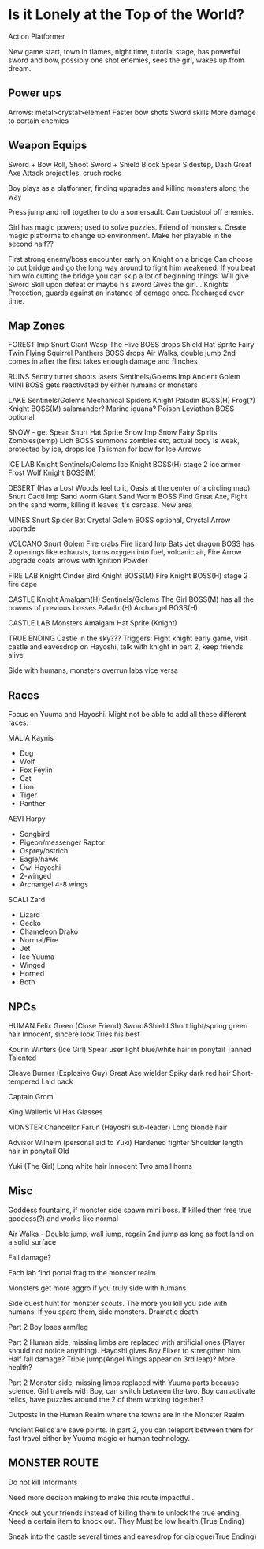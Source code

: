 # Is it Lonely at the Top of the World?

Action Platformer


New game start, town in flames, night time, tutorial stage, has powerful sword and bow, possibly one shot enemies, sees the girl, wakes up from dream.

## Power ups

Arrows: metal>crystal>element
Faster bow shots
Sword skills
More damage to certain enemies

## Weapon Equips

Sword + Bow	Roll, Shoot
Sword + Shield  Block
Spear		Sidestep, Dash
Great Axe	Attack projectiles, crush rocks

Boy plays as a platformer; finding upgrades and killing monsters along the way

Press jump and roll together to do a somersault. Can toadstool off enemies.

Girl has magic powers; used to solve puzzles. Friend of monsters. Create magic platforms to change up environment. Make her playable in the second half??

First strong enemy/boss encounter early on
Knight on a bridge
Can choose to cut bridge and go the long way around to fight him weakened.
If you beat him w/o cutting the bridge you can skip a lot of beginning things.
Will give Sword Skill upon defeat or maybe his sword
Gives the girl... Knights Protection, guards against an instance of damage once. Recharged over time.

## Map Zones

FOREST
Imp
Snurt 
Giant Wasp
The Hive BOSS drops Shield
Hat Sprite
Fairy
Twin Flying Squirrel Panthers BOSS drops Air Walks, double jump
2nd comes in after the first takes enough damage and flinches

RUINS
Sentry turret shoots lasers
Sentinels/Golems
Imp
Ancient Golem MINI BOSS gets reactivated by either humans or monsters

LAKE
Sentinels/Golems
Mechanical Spiders
Knight
Paladin BOSS(H)
Frog(?) Knight BOSS(M) salamander? Marine iguana? Poison
Leviathan BOSS optional

SNOW - get Spear
Snurt
Hat Sprite
Snow Imp
Snow Fairy
Spirits
Zombies(temp)
Lich BOSS summons zombies etc, actual body is weak, protected by ice, drops Ice Talisman for bow for Ice Arrows

ICE LAB
Knight
Sentinels/Golems
Ice Knight BOSS(H) stage 2 ice armor
Frost Wolf Knight BOSS(M)

DESERT
(Has a Lost Woods feel to it, Oasis at the center of a circling map)
Snurt
Cacti
Imp
Sand worm
Giant Sand Worm BOSS Find Great Axe, Fight on the sand worm, killing it leaves it's carcass. New area

MINES
Snurt
Spider
Bat
Crystal Golem BOSS optional, Crystal Arrow upgrade

VOLCANO
Snurt
Golem
Fire crabs
Fire lizard
Imp
Bats
Jet dragon BOSS has 2 openings like exhausts, turns oxygen into fuel, volcanic air, Fire Arrow upgrade coats arrows with Ignition Powder

FIRE LAB
Knight
Cinder Bird Knight BOSS(M)
Fire Knight BOSS(H) stage 2 fire cape

CASTLE
Knight
Amalgam(H)
Sentinels/Golems
The Girl BOSS(M) has all the powers of previous bosses
Paladin(H)
Archangel BOSS(H)

CASTLE LAB
Monsters
Amalgam
Hat Sprite (Knight)

TRUE ENDING
Castle in the sky??? Triggers: Fight knight early game, visit castle and eavesdrop on Hayoshi, talk with knight in part 2, keep friends alive 

Side with humans, monsters overrun labs vice versa

## Races

Focus on Yuuma and Hayoshi. Might not be able to add all these different races.

MALIA
Kaynis
- Dog
- Wolf
- Fox
Feylin
- Cat
- Lion
- Tiger
- Panther

AEVI
Harpy
- Songbird
- Pigeon/messenger
Raptor
- Osprey/ostrich
- Eagle/hawk
- Owl
Hayoshi
- 2-winged
- Archangel 4-8 wings

SCALI
Zard
- Lizard
- Gecko
- Chameleon
Drako
- Normal/Fire
- Jet
- Ice
Yuuma
- Winged
- Horned
- Both

## NPCs

HUMAN
Felix Green (Close Friend) Sword&Shield
Short light/spring green hair
Innocent, sincere look
Tries his best

Kourin Winters (Ice Girl) Spear user
light blue/white hair in ponytail
Tanned
Talented

Cleave Burner (Explosive Guy) Great Axe wielder
Spiky dark red hair
Short-tempered
Laid back

Captain Grom

King Wallenis VI
Has Glasses

MONSTER
Chancellor Farun (Hayoshi sub-leader)
Long blonde hair

Advisor Wilhelm (personal aid to Yuki)
Hardened fighter
Shoulder length hair in ponytail
Old 

Yuki (The Girl)
Long white hair
Innocent
Two small horns

## Misc

Goddess fountains, if monster side spawn mini boss. If killed then free true goddess(?) and works like normal

Air Walks - Double jump, wall jump, regain 2nd jump as long as feet land on a solid surface

Fall damage?

Each lab find portal frag to the monster realm

Monsters get more aggro if you truly side with humans

Side quest hunt for monster scouts. The more you kill you side with humans. If you spare them, side monsters. Dramatic death

Part 2 Boy loses arm/leg

Part 2 Human side, missing limbs are replaced with artificial ones (Player should not notice anything). Hayoshi gives Boy Elixer to strengthen him. Half fall damage? Triple jump(Angel Wings appear on 3rd leap)? More health?

Part 2 Monster side, missing limbs replaced with Yuuma parts because science. Girl travels with Boy, can switch between the two. Boy can activate relics, have puzzles around the 2 of them working together?

Outposts in the Human Realm where the towns are in the Monster Realm

Ancient Relics are save points. In part 2, you can teleport between them for fast travel either by Yuuma magic or human technology.

## MONSTER ROUTE

Do not kill Informants

Need more decison making to make this route impactful...

Knock out your friends instead of killing them to unlock the true ending. Need a certain item to knock out. They Must be low health.(True Ending)

Sneak into the castle several times and eavesdrop for dialogue(True Ending)
